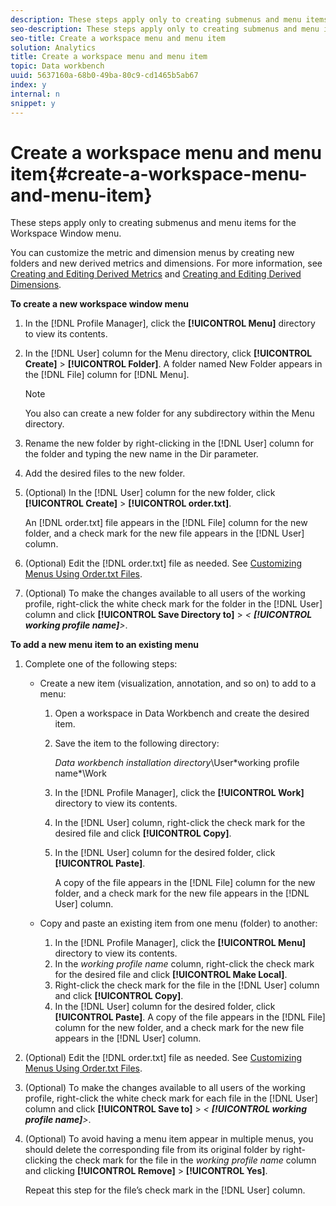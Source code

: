 ```yaml
---
description: These steps apply only to creating submenus and menu items for the Workspace Window menu.
seo-description: These steps apply only to creating submenus and menu items for the Workspace Window menu.
seo-title: Create a workspace menu and menu item
solution: Analytics
title: Create a workspace menu and menu item
topic: Data workbench
uuid: 5637160a-68b0-49ba-80c9-cd1465b5ab67
index: y
internal: n
snippet: y
---
```


# Create a workspace menu and menu item{#create-a-workspace-menu-and-menu-item}

These steps apply only to creating submenus and menu items for the Workspace Window menu.

You can customize the metric and dimension menus by creating new folders and new derived metrics and dimensions. For more information, see [Creating and Editing Derived Metrics](../../../../home/c-get-started/c-admin-intrf/c-prof-mgr/c-drvd-mtrcs.md#concept-e41723b342a849309874b26232224a40) and [Creating and Editing Derived Dimensions](../../../../home/c-get-started/c-admin-intrf/c-prof-mgr/c-dvrd-dim.md#concept-ece3c3ea8cdf4fc796680173993bff93).

**To create a new workspace window menu**

1. In the [!DNL Profile Manager], click the **[!UICONTROL Menu]** directory to view its contents. 
1. In the [!DNL User] column for the Menu directory, click **[!UICONTROL Create]** > **[!UICONTROL Folder]**. A folder named New Folder appears in the [!DNL File] column for [!DNL Menu].

   >[!NOTE]
   >
   >You also can create a new folder for any subdirectory within the Menu directory.

1. Rename the new folder by right-clicking in the [!DNL User] column for the folder and typing the new name in the Dir parameter. 
1. Add the desired files to the new folder. 
1. (Optional) In the [!DNL User] column for the new folder, click **[!UICONTROL Create]** > **[!UICONTROL order.txt]**.

   An [!DNL order.txt] file appears in the [!DNL File] column for the new folder, and a check mark for the new file appears in the [!DNL User] column. 

1. (Optional) Edit the [!DNL order.txt] file as needed. See [Customizing Menus Using Order.txt Files](../../../../home/c-get-started/c-intf-anlys-ftrs/c-ctm-menus/t-cstm-menus-ordr-files.md#task-a391800a8dd444deb3e1516d5189f999). 
1. (Optional) To make the changes available to all users of the working profile, right-click the white check mark for the folder in the [!DNL User] column and click **[!UICONTROL Save Directory to]** > *< **[!UICONTROL working profile name]**>*.

**To add a new menu item to an existing menu**

1. Complete one of the following steps:

    * Create a new item (visualization, annotation, and so on) to add to a menu:

        1. Open a workspace in Data Workbench and create the desired item. 
        1. Save the item to the following directory:

           *Data workbench installation directory*\User\*working profile name*\Work 
        
        1. In the [!DNL Profile Manager], click the **[!UICONTROL Work]** directory to view its contents. 
        1. In the [!DNL User] column, right-click the check mark for the desired file and click **[!UICONTROL Copy]**. 
        1. In the [!DNL User] column for the desired folder, click **[!UICONTROL Paste]**.

           A copy of the file appears in the [!DNL File] column for the new folder, and a check mark for the new file appears in the [!DNL User] column.

    * Copy and paste an existing item from one menu (folder) to another:

        1. In the [!DNL Profile Manager], click the **[!UICONTROL Menu]** directory to view its contents. 
        1. In the *working profile name* column, right-click the check mark for the desired file and click **[!UICONTROL Make Local]**. 
        1. Right-click the check mark for the file in the [!DNL User] column and click **[!UICONTROL Copy]**. 
        1. In the [!DNL User] column for the desired folder, click **[!UICONTROL Paste]**. A copy of the file appears in the [!DNL File] column for the new folder, and a check mark for the new file appears in the [!DNL User] column.

1. (Optional) Edit the [!DNL order.txt] file as needed. See [Customizing Menus Using Order.txt Files](../../../../home/c-get-started/c-intf-anlys-ftrs/c-ctm-menus/t-cstm-menus-ordr-files.md#task-a391800a8dd444deb3e1516d5189f999). 
1. (Optional) To make the changes available to all users of the working profile, right-click the white check mark for each file in the [!DNL User] column and click **[!UICONTROL Save to]** > *< **[!UICONTROL working profile name]**>*. 
1. (Optional) To avoid having a menu item appear in multiple menus, you should delete the corresponding file from its original folder by right-clicking the check mark for the file in the *working profile name* column and clicking **[!UICONTROL Remove]** > **[!UICONTROL Yes]**.

   Repeat this step for the file’s check mark in the [!DNL User] column.

